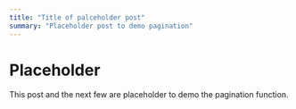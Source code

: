 ```yaml
---
title: "Title of palceholder post"
summary: "Placeholder post to demo pagination"
---
```


# Placeholder

This post and the next few are placeholder to demo the pagination function.



